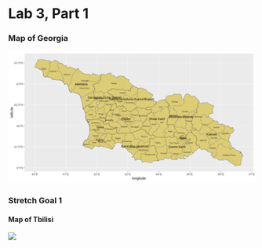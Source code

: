 # Lab 3, Part 1

### Map of Georgia

![](georgia.png)

### Stretch Goal 1
#### Map of Tbilisi

![](.png)
